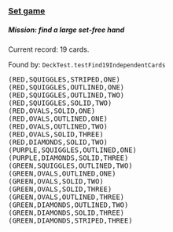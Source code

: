 ### [Set game](https://en.wikipedia.org/wiki/Set_(card_game))

##### Mission: find a large set-free hand

Current record: 19 cards.

Found by: `DeckTest.testFind19IndependentCards`

<pre>
(RED,SQUIGGLES,STRIPED,ONE)
(RED,SQUIGGLES,OUTLINED,ONE)
(RED,SQUIGGLES,OUTLINED,TWO)
(RED,SQUIGGLES,SOLID,TWO)
(RED,OVALS,SOLID,ONE)
(RED,OVALS,OUTLINED,ONE)
(RED,OVALS,OUTLINED,TWO)
(RED,OVALS,SOLID,THREE)
(RED,DIAMONDS,SOLID,TWO)
(PURPLE,SQUIGGLES,OUTLINED,ONE)
(PURPLE,DIAMONDS,SOLID,THREE)
(GREEN,SQUIGGLES,OUTLINED,TWO)
(GREEN,OVALS,OUTLINED,ONE)
(GREEN,OVALS,SOLID,TWO)
(GREEN,OVALS,SOLID,THREE)
(GREEN,OVALS,OUTLINED,THREE)
(GREEN,DIAMONDS,OUTLINED,TWO)
(GREEN,DIAMONDS,SOLID,THREE)
(GREEN,DIAMONDS,STRIPED,THREE)
</pre>
